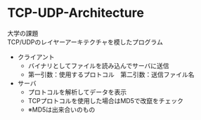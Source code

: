 # TCP-UDP-Architecture
大学の課題  
TCP/UDPのレイヤーアーキテクチャを模したプログラム  
* クライアント
  * バイナリとしてファイルを読み込んでサーバに送信
  * 第一引数：使用するプロトコル　第二引数：送信ファイル名
* サーバ
  * プロトコルを解析してデータを表示
  * TCPプロトコルを使用した場合はMD5で改竄をチェック
  * ※MD5は出来合いのもの
